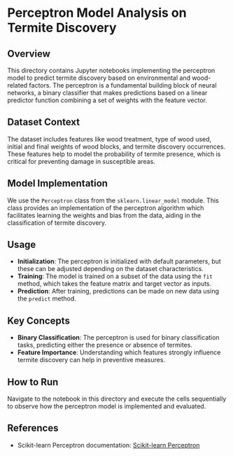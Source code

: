 # Perceptron Model Analysis on Termite Discovery

## Overview
This directory contains Jupyter notebooks implementing the perceptron model to predict termite discovery based on environmental and wood-related factors. The perceptron is a fundamental building block of neural networks, a binary classifier that makes predictions based on a linear predictor function combining a set of weights with the feature vector.

## Dataset Context
The dataset includes features like wood treatment, type of wood used, initial and final weights of wood blocks, and termite discovery occurrences. These features help to model the probability of termite presence, which is critical for preventing damage in susceptible areas.

## Model Implementation
We use the `Perceptron` class from the `sklearn.linear_model` module. This class provides an implementation of the perceptron algorithm which facilitates learning the weights and bias from the data, aiding in the classification of termite discovery.

## Usage
- **Initialization**: The perceptron is initialized with default parameters, but these can be adjusted depending on the dataset characteristics.
- **Training**: The model is trained on a subset of the data using the `fit` method, which takes the feature matrix and target vector as inputs.
- **Prediction**: After training, predictions can be made on new data using the `predict` method.

## Key Concepts
- **Binary Classification**: The perceptron is used for binary classification tasks, predicting either the presence or absence of termites.
- **Feature Importance**: Understanding which features strongly influence termite discovery can help in preventive measures.

## How to Run
Navigate to the notebook in this directory and execute the cells sequentially to observe how the perceptron model is implemented and evaluated.

## References
- Scikit-learn Perceptron documentation: [Scikit-learn Perceptron](https://scikit-learn.org/stable/modules/generated/sklearn.linear_model.Perceptron.html)
